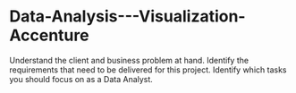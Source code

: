 # Data-Analysis---Visualization-Accenture
Understand the client and business problem at hand. Identify the requirements that need to be delivered for this project. Identify which tasks you should focus on as a Data Analyst.
